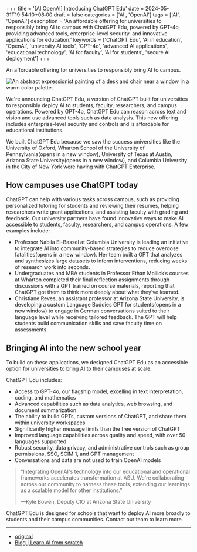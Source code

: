 +++
title = '[AI OpenAI] Introducing ChatGPT Edu'
date = 2024-05-31T19:54:10+08:00
draft = false
categories = ['AI', 'OpenAI']
tags = ['AI', 'OpenAI']
description = 'An affordable offering for universities to responsibly bring AI to campus with ChatGPT Edu, powered by GPT-4o, providing advanced tools, enterprise-level security, and innovative applications for education.'
keywords = ['ChatGPT Edu', 'AI in education', 'OpenAI', 'university AI tools', 'GPT-4o', 'advanced AI applications', 'educational technology', 'AI for faculty', 'AI for students', 'secure AI deployment']
+++

An affordable offering for universities to responsibly bring AI to campus.

![An abstract expressionist painting of a desk and chair near a window in a warm color palette.](https://images.ctfassets.net/kftzwdyauwt9/1qCEfO78yhwFeaBFu3kCd6/b57a627f10f4a353443994ed06453056/ChatGPT_Education.png?w=1920&q=90&fm=webp)

We're announcing ChatGPT Edu, a version of ChatGPT built for universities to responsibly deploy AI to students, faculty, researchers, and campus operations. Powered by GPT-4o, ChatGPT Edu can reason across text and vision and use advanced tools such as data analysis. This new offering includes enterprise-level security and controls and is affordable for educational institutions. 

We built ChatGPT Edu because we saw the success universities like the University of Oxford, Wharton School of the University of Pennsylvania(opens in a new window), University of Texas at Austin, Arizona State University(opens in a new window), and Columbia University in the City of New York were having with ChatGPT Enterprise.

## How campuses use ChatGPT today
ChatGPT can help with various tasks across campus, such as providing personalized tutoring for students and reviewing their resumes, helping researchers write grant applications, and assisting faculty with grading and feedback. Our university partners have found innovative ways to make AI accessible to students, faculty, researchers, and campus operations. A few examples include:

- Professor Nabila El-Bassel at Columbia University is leading an initiative to integrate AI into community-based strategies to reduce overdose fatalities(opens in a new window). Her team built a GPT that analyzes and synthesizes large datasets to inform interventions, reducing weeks of research work into seconds.
- Undergraduates and MBA students in Professor Ethan Mollick’s courses at Wharton completed their final reflection assignments through discussions with a GPT trained on course materials, reporting that ChatGPT got them to think more deeply about what they’ve learned.
- Christiane Reves, an assistant professor at Arizona State University, is developing a custom Language Buddies GPT for students(opens in a new window) to engage in German conversations suited to their language level while receiving tailored feedback. The GPT will help students build communication skills and save faculty time on assessments.

## Bringing AI into the new school year
To build on these applications, we designed ChatGPT Edu as an accessible option for universities to bring AI to their campuses at scale. 

ChatGPT Edu includes:

- Access to GPT-4o, our flagship model, excelling in text interpretation, coding, and mathematics
- Advanced capabilities such as data analytics, web browsing, and document summarization
- The ability to build GPTs, custom versions of ChatGPT, and share them within university workspaces
- Significantly higher message limits than the free version of ChatGPT
- Improved language capabilities across quality and speed, with over 50 languages supported
- Robust security, data privacy, and administrative controls such as group permissions, SSO, SCIM 1, and GPT management
- Conversations and data are not used to train OpenAI models

>“Integrating OpenAI's technology into our educational and operational frameworks accelerates transformation at ASU. We're collaborating across our community to harness these tools, extending our learnings as a scalable model for other institutions.”
>
>—Kyle Bowen, Deputy CIO at Arizona State University

ChatGPT Edu is designed for schools that want to deploy AI more broadly to students and their campus communities. Contact our team to learn more.

---

- [original](https://openai.com/index/introducing-chatgpt-edu/)
- [Blog | Learn AI from scratch](https://blog.aihub2022.top/en/post/ai-openai-introducing-chatgpt-edu/)
<!-- - [公众号 - 从零开始学AI](...) -->
<!-- - [CSDN - 从零开始学AI](...) -->
<!-- - [掘金 - 从零开始学AI](...) -->
<!-- - [知乎 - 从零开始学AI](...) -->
<!-- - [阿里云 - 从零开始学AI](...) -->
<!-- - [腾讯云 - 从零开始学AI](...) -->
